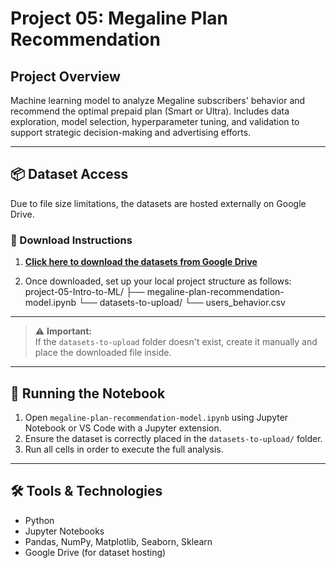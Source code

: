 # Project 05: Megaline Plan Recommendation

## Project Overview
 Machine learning model to analyze Megaline subscribers' behavior and recommend the optimal prepaid plan (Smart or Ultra). Includes data exploration, model selection, hyperparameter tuning, and validation to support strategic decision-making and advertising efforts.



---

## 📦 Dataset Access

Due to file size limitations, the datasets are hosted externally on Google Drive.

### 🔽 Download Instructions

1. [**Click here to download the datasets from Google Drive**](https://drive.google.com/drive/folders/1mZ--ezkxjBE-0pGjKT-GLeorUL_QX6MI?usp=sharing)

2. Once downloaded, set up your local project structure as follows:
project-05-Intro-to-ML/ ├── megaline-plan-recommendation-model.ipynb └── datasets-to-upload/ └── users_behavior.csv

---


> ⚠️ **Important:**  
> If the `datasets-to-upload` folder doesn't exist, create it manually and place the downloaded file inside.

---

## 🚀 Running the Notebook

1. Open `megaline-plan-recommendation-model.ipynb` using Jupyter Notebook or VS Code with a Jupyter extension.
2. Ensure the dataset is correctly placed in the `datasets-to-upload/` folder.
3. Run all cells in order to execute the full analysis.

---

## 🛠️ Tools & Technologies

- Python  
- Jupyter Notebooks  
- Pandas, NumPy, Matplotlib, Seaborn, Sklearn  
- Google Drive (for dataset hosting)
